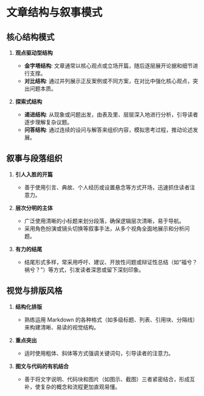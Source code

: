# 文章结构与叙事模式

## 核心结构模式

1.  **观点驱动型结构**

    - **金字塔结构**: 文章通常以核心观点或立场开篇，随后逐层展开论据和细节进行支撑。
    - **对比结构**: 通过并列展示正反案例或不同方案，在对比中强化核心观点，突出问题本质。

2.  **探索式结构**
    - **递进结构**: 从现象或问题出发，由表及里、层层深入地进行分析，引导读者逐步理解复杂议题。
    - **问答结构**: 通过连续的设问与解答来组织内容，模拟思考过程，推动论述发展。

## 叙事与段落组织

1.  **引人入胜的开篇**

    - 善于使用引言、典故、个人经历或设置悬念等方式开场，迅速抓住读者注意力。

2.  **层次分明的主体**

    - 广泛使用清晰的小标题来划分段落，确保逻辑层次清晰，易于导航。
    - 采用角色扮演或镜头切换等叙事手法，从多个视角全面地展示和分析问题。

3.  **有力的结尾**
    - 结尾形式多样，常采用呼吁、建议、开放性问题或辩证性总结（如“福兮？祸兮？”）等方式，引发读者深思或留下深刻印象。

## 视觉与排版风格

1.  **结构化排版**

    - 熟练运用 Markdown 的各种格式（如多级标题、列表、引用块、分隔线）来构建清晰、易读的视觉结构。

2.  **重点突出**

    - 适时使用粗体、斜体等方式强调关键词句，引导读者的注意力。

3.  **图文与代码的有机结合**
    - 善于将文字说明、代码块和图片（如图示、截图）三者紧密结合，形成互补，使复杂的概念和流程更加直观易懂。
